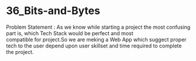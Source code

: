 # 36_Bits-and-Bytes

Problem Statement : As we know while starting a project the most confusing part is, which Tech Stack would be perfect and most  
compatible for project.So we are meking a Web App which suggect proper tech to the user depend upon user skillset and time 
required to complete the project.
